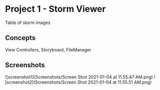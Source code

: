 # Project 1 - Storm Viewer

Table of storm images

## Concepts

View Controllers, Storyboard, FileManager

## Screenshots

![screenshot1](Screenshots/Screen Shot 2021-01-04 at 11.55.47 AM.png)
![screenshot2](Screenshots/Screen Shot 2021-01-04 at 11.55.51 AM.png)
